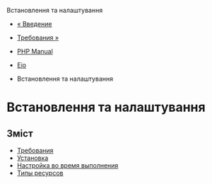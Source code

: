 Встановлення та налаштування

-   [« Введение](intro.eio.html)
    
-   [Требования »](eio.requirements.html)
    
-   [PHP Manual](index.html)
    
-   [Eio](book.eio.html)
    
-   Встановлення та налаштування
    

# Встановлення та налаштування

## Зміст

-   [Требования](eio.requirements.html)
-   [Установка](eio.installation.html)
-   [Настройка во время выполнения](eio.configuration.html)
-   [Типы ресурсов](eio.resources.html)